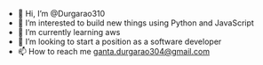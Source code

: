 - 👋 Hi, I’m @Durgarao310
- 👀 I’m interested to build new things using Python and JavaScript
- 🌱 I’m currently learning aws
- 💞️ I’m looking to start a position as a software developer
- 📫 How to reach me ganta.durgarao304@gmail.com

<!---
Durgarao310/Durgarao310 is a ✨ special ✨ repository because its `README.md` (this file) appears on your GitHub profile.
You can click the Preview link to take a look at your changes.
--->
